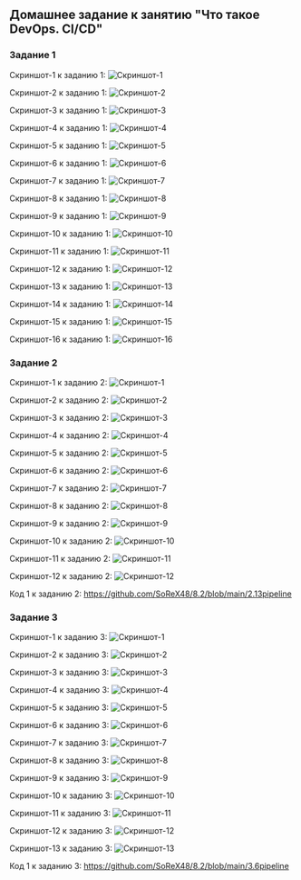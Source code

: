 ## Домашнее задание к занятию "Что такое DevOps. CI/CD"

### Задание 1


Скриншот-1 к заданию 1:
![Скриншот-1](https://github.com/SoReX48/8.2/blob/main/img%2Bcode/1.1.png)

Скриншот-2 к заданию 1:
![Скриншот-2](https://github.com/SoReX48/8.2/blob/main/img%2Bcode/1.2.png)

Скриншот-3 к заданию 1:
![Скриншот-3](https://github.com/SoReX48/8.2/blob/main/img%2Bcode/1.3.png)

Скриншот-4 к заданию 1:
![Скриншот-4](https://github.com/SoReX48/8.2/blob/main/img%2Bcode/1.4.png)

Скриншот-5 к заданию 1:
![Скриншот-5](https://github.com/SoReX48/8.2/blob/main/img%2Bcode/1.5.png)

Скриншот-6 к заданию 1:
![Скриншот-6](https://github.com/SoReX48/8.2/blob/main/img%2Bcode/1.6.png)

Скриншот-7 к заданию 1:
![Скриншот-7](https://github.com/SoReX48/8.2/blob/main/img%2Bcode/1.7.png)

Скриншот-8 к заданию 1:
![Скриншот-8](https://github.com/SoReX48/8.2/blob/main/img%2Bcode/1.8.png)

Скриншот-9 к заданию 1:
![Скриншот-9](https://github.com/SoReX48/8.2/blob/main/img%2Bcode/1.9jenkins.png)

Скриншот-10 к заданию 1:
![Скриншот-10](https://github.com/SoReX48/8.2/blob/main/img%2Bcode/1.10jenkins.png)

Скриншот-11 к заданию 1:
![Скриншот-11](https://github.com/SoReX48/8.2/blob/main/img%2Bcode/1.11jenkins.png)

Скриншот-12 к заданию 1:
![Скриншот-12](https://github.com/SoReX48/8.2/blob/main/img%2Bcode/1.12jenkins.png)

Скриншот-13 к заданию 1:
![Скриншот-13](https://github.com/SoReX48/8.2/blob/main/img%2Bcode/1.13nexus.png)

Скриншот-14 к заданию 1:
![Скриншот-14](https://github.com/SoReX48/8.2/blob/main/img%2Bcode/1.14nexus.png)

Скриншот-15 к заданию 1:
![Скриншот-15](https://github.com/SoReX48/8.2/blob/main/img%2Bcode/1.15docker.png)

Скриншот-16 к заданию 1:
![Скриншот-16](https://github.com/SoReX48/8.2/blob/main/img%2Bcode/1.16github.png)


### Задание 2

Скриншот-1 к заданию 2:
![Скриншот-1](https://github.com/SoReX48/8.2/blob/main/img%2Bcode/2.1pipeline-syntax.png)

Скриншот-2 к заданию 2:
![Скриншот-2](https://github.com/SoReX48/8.2/blob/main/img%2Bcode/2.2pipeline-syntax.png)

Скриншот-3 к заданию 2:
![Скриншот-3](https://github.com/SoReX48/8.2/blob/main/img%2Bcode/2.3stat.png)

Скриншот-4 к заданию 2:
![Скриншот-4](https://github.com/SoReX48/8.2/blob/main/img%2Bcode/2.4nexus.png)

Скриншот-5 к заданию 2:
![Скриншот-5](https://github.com/SoReX48/8.2/blob/main/img%2Bcode/2.5console.png)

Скриншот-6 к заданию 2:
![Скриншот-6](https://github.com/SoReX48/8.2/blob/main/img%2Bcode/2.6console.png)

Скриншот-7 к заданию 2:
![Скриншот-7](https://github.com/SoReX48/8.2/blob/main/img%2Bcode/2.7console.png)

Скриншот-8 к заданию 2:
![Скриншот-8](https://github.com/SoReX48/8.2/blob/main/img%2Bcode/2.8console.png)

Скриншот-9 к заданию 2:
![Скриншот-9](https://github.com/SoReX48/8.2/blob/main/img%2Bcode/2.9console.png)

Скриншот-10 к заданию 2:
![Скриншот-10](https://github.com/SoReX48/8.2/blob/main/img%2Bcode/2.10console.png)

Скриншот-11 к заданию 2:
![Скриншот-11](https://github.com/SoReX48/8.2/blob/main/img%2Bcode/2.11configure.png)

Скриншот-12 к заданию 2:
![Скриншот-12](https://github.com/SoReX48/8.2/blob/main/img%2Bcode/2.12configure.png)

Код 1 к заданию 2:
https://github.com/SoReX48/8.2/blob/main/2.13pipeline


### Задание 3


Скриншот-1 к заданию 3:
![Скриншот-1](https://github.com/SoReX48/8.2/blob/main/img%2Bcode/3.1.png)

Скриншот-2 к заданию 3:
![Скриншот-2](https://github.com/SoReX48/8.2/blob/main/img%2Bcode/3.2.png)

Скриншот-3 к заданию 3:
![Скриншот-3](https://github.com/SoReX48/8.2/blob/main/img%2Bcode/3.3.png)

Скриншот-4 к заданию 3:
![Скриншот-4](https://github.com/SoReX48/8.2/blob/main/img%2Bcode/3.4.png)

Скриншот-5 к заданию 3:
![Скриншот-5](https://github.com/SoReX48/8.2/blob/main/img%2Bcode/3.5.png)

Скриншот-6 к заданию 3:
![Скриншот-6](https://github.com/SoReX48/8.2/blob/main/img%2Bcode/3.7.png)

Скриншот-7 к заданию 3:
![Скриншот-7](https://github.com/SoReX48/8.2/blob/main/img%2Bcode/3.8.png)

Скриншот-8 к заданию 3:
![Скриншот-8](https://github.com/SoReX48/8.2/blob/main/img%2Bcode/3.9.png)

Скриншот-9 к заданию 3:
![Скриншот-9](https://github.com/SoReX48/8.2/blob/main/img%2Bcode/3.10.png)

Скриншот-10 к заданию 3:
![Скриншот-10](https://github.com/SoReX48/8.2/blob/main/img%2Bcode/3.11.png)

Скриншот-11 к заданию 3:
![Скриншот-11](https://github.com/SoReX48/8.2/blob/main/img%2Bcode/3.12.png)

Скриншот-12 к заданию 3:
![Скриншот-12](https://github.com/SoReX48/8.2/blob/main/img%2Bcode/3.13.png)

Скриншот-13 к заданию 3:
![Скриншот-13](https://github.com/SoReX48/8.2/blob/main/img%2Bcode/3.14.png)

Код 1 к заданию 3:
https://github.com/SoReX48/8.2/blob/main/3.6pipeline
